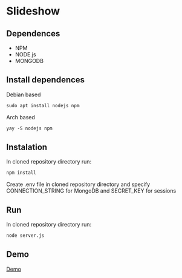 # Slideshow

## Dependences
- NPM
- NODE.js
- MONGODB

## Install dependences
Debian based
```markdown
sudo apt install nodejs npm
```
Arch based
```markdown
yay -S nodejs npm
```


## Instalation
In cloned repository directory run:
```markdown
npm install
```
Create .env file in cloned repository directory and specify CONNECTION_STRING for MongoDB and SECRET_KEY for sessions

## Run
In cloned repository directory run:
```markdown
node server.js
```


## Demo
<a href="http://slideshow.jktech.dev">Demo<a>